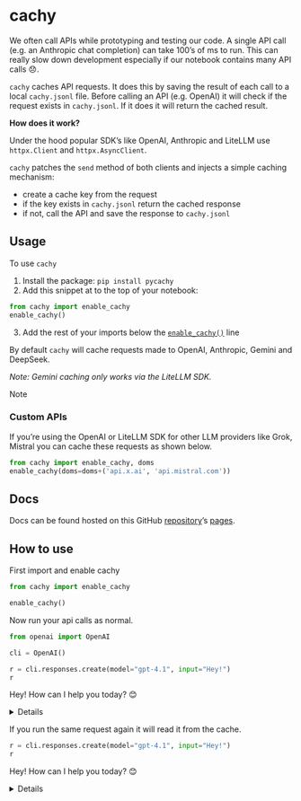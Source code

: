 # cachy


<!-- WARNING: THIS FILE WAS AUTOGENERATED! DO NOT EDIT! -->

We often call APIs while prototyping and testing our code. A single API
call (e.g. an Anthropic chat completion) can take 100’s of ms to run.
This can really slow down development especially if our notebook
contains many API calls 😞.

`cachy` caches API requests. It does this by saving the result of each
call to a local `cachy.jsonl` file. Before calling an API (e.g. OpenAI)
it will check if the request exists in `cachy.jsonl`. If it does it will
return the cached result.

**How does it work?**

Under the hood popular SDK’s like OpenAI, Anthropic and LiteLLM use
`httpx.Client` and `httpx.AsyncClient`.

`cachy` patches the `send` method of both clients and injects a simple
caching mechanism:

- create a cache key from the request
- if the key exists in `cachy.jsonl` return the cached response
- if not, call the API and save the response to `cachy.jsonl`

## Usage

To use `cachy`

1.  Install the package: `pip install pycachy`
2.  Add this snippet at to the top of your notebook:

``` python
from cachy import enable_cachy
enable_cachy()
```

3.  Add the rest of your imports below the
    [`enable_cachy()`](https://AnswerDotAI.github.io/cachy/core.html#enable_cachy)
    line

By default `cachy` will cache requests made to OpenAI, Anthropic, Gemini
and DeepSeek.

*Note: Gemini caching only works via the LiteLLM SDK.*

> [!NOTE]
>
> ### Custom APIs
>
> If you’re using the OpenAI or LiteLLM SDK for other LLM providers like
> Grok, Mistral you can cache these requests as shown below.
>
> ``` python
> from cachy import enable_cachy, doms
> enable_cachy(doms=doms+('api.x.ai', 'api.mistral.com'))
> ```

## Docs

Docs can be found hosted on this GitHub
[repository](https://github.com/AnswerDotAI/cachy)’s
[pages](https://AnswerDotAI.github.io/cachy/).

## How to use

First import and enable cachy

``` python
from cachy import enable_cachy
```

``` python
enable_cachy()
```

Now run your api calls as normal.

``` python
from openai import OpenAI
```

``` python
cli = OpenAI()
```

``` python
r = cli.responses.create(model="gpt-4.1", input="Hey!")
r
```

Hey! How can I help you today? 😊

<details>

- id: resp_68b9978ecec48196aa3e77b09ed41c6403f00c61bc19c097
- created_at: 1756993423.0
- error: None
- incomplete_details: None
- instructions: None
- metadata: {}
- model: gpt-4.1-2025-04-14
- object: response
- output:
  \[ResponseOutputMessage(id=‘msg_68b9978f9f70819684b17b0f21072a9003f00c61bc19c097’,
  content=\[ResponseOutputText(annotations=\[\], text=‘Hey! How can I
  help you today? 😊’, type=‘output_text’, logprobs=\[\])\],
  role=‘assistant’, status=‘completed’, type=‘message’)\]
- parallel_tool_calls: True
- temperature: 1.0
- tool_choice: auto
- tools: \[\]
- top_p: 1.0
- background: False
- conversation: None
- max_output_tokens: None
- max_tool_calls: None
- previous_response_id: None
- prompt: None
- prompt_cache_key: None
- reasoning: Reasoning(effort=None, generate_summary=None, summary=None)
- safety_identifier: None
- service_tier: default
- status: completed
- text: ResponseTextConfig(format=ResponseFormatText(type=‘text’),
  verbosity=‘medium’)
- top_logprobs: 0
- truncation: disabled
- usage: ResponseUsage(input_tokens=9,
  input_tokens_details=InputTokensDetails(cached_tokens=0),
  output_tokens=11,
  output_tokens_details=OutputTokensDetails(reasoning_tokens=0),
  total_tokens=20)
- user: None
- store: True

</details>

If you run the same request again it will read it from the cache.

``` python
r = cli.responses.create(model="gpt-4.1", input="Hey!")
r
```

Hey! How can I help you today? 😊

<details>

- id: resp_68b9978ecec48196aa3e77b09ed41c6403f00c61bc19c097
- created_at: 1756993423.0
- error: None
- incomplete_details: None
- instructions: None
- metadata: {}
- model: gpt-4.1-2025-04-14
- object: response
- output:
  \[ResponseOutputMessage(id=‘msg_68b9978f9f70819684b17b0f21072a9003f00c61bc19c097’,
  content=\[ResponseOutputText(annotations=\[\], text=‘Hey! How can I
  help you today? 😊’, type=‘output_text’, logprobs=\[\])\],
  role=‘assistant’, status=‘completed’, type=‘message’)\]
- parallel_tool_calls: True
- temperature: 1.0
- tool_choice: auto
- tools: \[\]
- top_p: 1.0
- background: False
- conversation: None
- max_output_tokens: None
- max_tool_calls: None
- previous_response_id: None
- prompt: None
- prompt_cache_key: None
- reasoning: Reasoning(effort=None, generate_summary=None, summary=None)
- safety_identifier: None
- service_tier: default
- status: completed
- text: ResponseTextConfig(format=ResponseFormatText(type=‘text’),
  verbosity=‘medium’)
- top_logprobs: 0
- truncation: disabled
- usage: ResponseUsage(input_tokens=9,
  input_tokens_details=InputTokensDetails(cached_tokens=0),
  output_tokens=11,
  output_tokens_details=OutputTokensDetails(reasoning_tokens=0),
  total_tokens=20)
- user: None
- store: True

</details>
